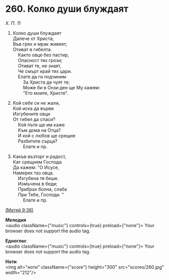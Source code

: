 # 260. Колко души блуждаят  

*Х. П. 11*  

1. Колко души блуждаят  
Далече от Христа;  
Във грях и мрак живеят;  
Отиват в гибелта.  
    Както овце без пастир,  
    Опасност тях грози;  
    Отиват те, не знаят,  
    Че смърт край тях цари.  
    Елате да ги подчиним  
        За Христа да чуят те;  
        Може би в Онзи ден ще Му кажем:  
        "Ето моите, Христе".  

2. Кой себе си не жали,  
Кой иска да върви  
Изгубените овци  
От гибел да спаси?  
    Кой пътя ще им каже  
    Към дома на Отца?  
    И кой с любов ще срещне  
    Разбитите сърца?  
        Елате и пр.  

3. Какъв възторг и радост,  
Кат срещнем Господа  
Да кажем: "О Исусе,  
Намерих таз овца.  
    Изгубена тя беше.  
    Измъчена в беди;  
    Прибрах болна, слаба  
    При Тебе, Господи. "  
        Елате и пр.  

[(Матей 9:36)](http://biblia.bg/index.php?k=40&g=9&s=36)  

__Мелодия__  
<audio className={"music"} controls={true} preload={"none"}><source src="mp3/260.mp3" type="audio/mpeg"/>
Your browser does not support the audio tag.
</audio>  

__Едноглас__  
<audio className={"music"} controls={true} preload={"none"}><source src="transp/260.mp3" type="audio/mpeg"/>
Your browser does not support the audio tag.
</audio>  

__Ноти__  
<img alt="ноти" className={"score"} height="300" src="scores/260.jpg" width="212"/>
